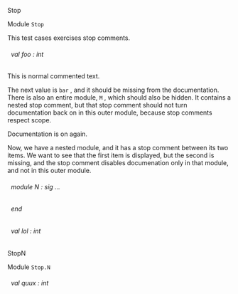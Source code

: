 Stop

 Module  `` Stop `` 


This test cases exercises stop comments.

<a id="val-foo"></a>
###### &nbsp; val foo : int

This is normal commented text.




The next value is  `` bar `` , and it should be missing from the documentation. There is also an entire module,  `` M `` , which should also be hidden. It contains a nested stop comment, but that stop comment should not turn documentation back on in this outer module, because stop comments respect scope.



Documentation is on again.


Now, we have a nested module, and it has a stop comment between its two items. We want to see that the first item is displayed, but the second is missing, and the stop comment disables documenation only in that module, and not in this outer module.



<a id="module-N"></a>
###### &nbsp; module N : sig ... 
 ###### &nbsp; end



<a id="val-lol"></a>
###### &nbsp; val lol : int


StopN

 Module  `` Stop.N `` 
<a id="val-quux"></a>
###### &nbsp; val quux : int

